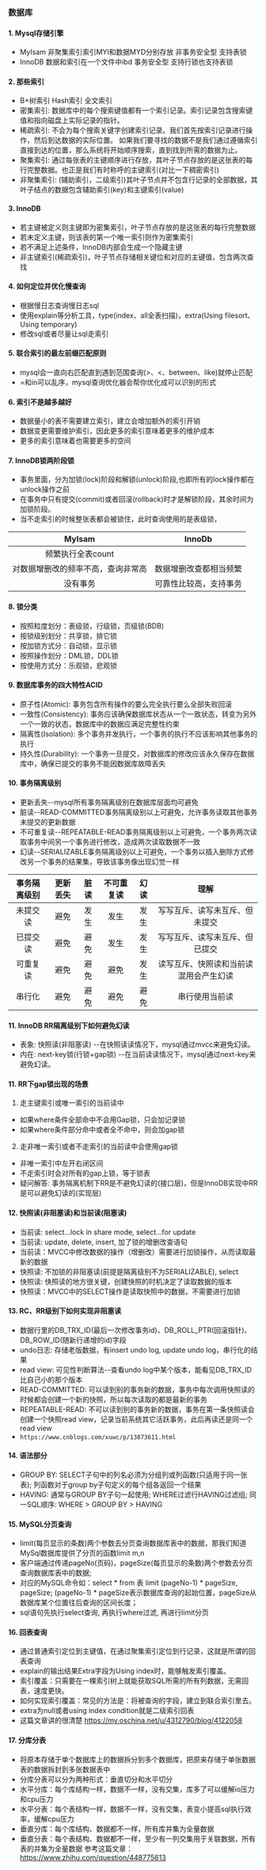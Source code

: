 ### 数据库
#### 1. Mysql存储引擎
- MyIsam  非聚集索引索引MYI和数据MYD分别存放  非事务安全型  支持表锁 
- InnoDB  数据和索引在一个文件中ibd   事务安全型   支持行锁也支持表锁

#### 2. 那些索引
- B+树索引 Hash索引 全文索引
- 密集索引: 数据库中的每个搜索键值都有一个索引记录。索引记录包含搜索键值和指向磁盘上实际记录的指针。
- 稀疏索引: 不会为每个搜索关键字创建索引记录。我们首先按索引记录进行操作，然后到达数据的实际位置。
           如果我们要寻找的数据不是我们通过遵循索引直接到达的位置，那么系统将开始顺序搜索，直到找到所需的数据为止。
- 聚集索引: 通过每张表的主键顺序进行存放，其叶子节点存放的是这张表的每行完整数据。也正是我们有时称呼的主键索引(对比一下稠密索引)
- 非聚集索引: (辅助索引，二级索引)其叶子节点并不包含行记录的全部数据，其叶子结点的数据包含辅助索引(key)和主键索引(value)

#### 3. InnoDB
- 若主键被定义则主键即为密集索引，叶子节点存放的是这张表的每行完整数据
- 若未定义主键，则该表的第一个唯一索引则作为密集索引
- 若不满足上述条件，InnoDB内部会生成一个隐藏主键
- 非主键索引(稀疏索引)，叶子节点存储相关键位和对应的主键值，包含两次查找
 
#### 4. 如何定位并优化慢查询
- 根据慢日志查询慢日志sql
- 使用explain等分析工具，type(index、all全表扫描)，extra(Using filesort、Using temporary)
- 修改sql或者尽量让sql走索引 

#### 5. 联合索引的最左前缀匹配原则
- mysql会一直向右匹配直到遇到范围查询(>、<、between、like)就停止匹配
- =和in可以乱序，mysql查询优化器会帮你优化成可以识别的形式

#### 6. 索引不是越多越好
- 数据量小的表不需要建立索引，建立会增加额外的索引开销
- 数据变更需要维护索引，因此更多的索引意味着更多的维护成本
- 更多的索引意味着也需要更多的空间

#### 7. InnoDB锁两阶段锁
- 事务里面，分为加锁(lock)阶段和解锁(unlock)阶段,也即所有的lock操作都在unlock操作之前
- 在事务中只有提交(commit)或者回滚(rollback)时才是解锁阶段，其余时间为加锁阶段。
- 当不走索引的时候整张表都会被锁住，此时查询使用的是表级锁，


|MyIsam|InnoDb|
|:---:|:---:|
|频繁执行全表count||
|对数据增删改的频率不高，查询非常高|数据增删改查都相当频繁|
|没有事务|可靠性比较高，支持事务|

#### 8. 锁分类
- 按照粒度划分：表级锁，行级锁，页级锁(BDB)
- 按锁级别划分：共享锁，排它锁
- 按加锁方式分：自动锁，显示锁
- 按照操作划分：DML锁，DDL锁
- 按使用方式分：乐观锁，悲观锁

#### 9. 数据库事务的四大特性ACID
- 原子性(Atomic): 事务包含所有操作的要么完全执行要么全部失败回滚
- 一致性(Consistency): 事务应该确保数据库状态从一个一致状态，转变为另外一个一致的状态，数据库中的数据应满足完整性约束
- 隔离性(Isolation): 多个事务并发执行，一个事务的执行不应该影响其他事务的执行
- 持久性(Durability): 一个事务一旦提交，对数据库的修改应该永久保存在数据库中，确保已提交的事务不能因数据库故障丢失

#### 10. 事务隔离级别
- 更新丢失--mysql所有事务隔离级别在数据库层面均可避免
- 脏读--READ-COMMITTED事务隔离级别以上可避免，允许事务读取其他事务未提交的更新数据
- 不可重复读--REPEATABLE-READ事务隔离级别以上可避免，一个事务两次读取事务中间另一个事务进行修改，造成两次读取数据不一致
- 幻读--SERIALIZABLE事务隔离级别以上可避免，一个事务以插入删除方式修改另一个事务的结果集，导致该事务像出现幻觉一样

|事务隔离级别|更新丢失|脏读|不可重复读|幻读|理解|
|:---:|:---:|:---:|:---:|:---:|:--:|
|未提交读|避免|发生|发生|发生|写写互斥、读写未互斥、但未提交|
|已提交读|避免|避免|发生|发生|写写互斥、读写未互斥、但已提交|
|可重复读|避免|避免|避免|发生|读写互斥、快照读和当前读混用会产生幻读|
|串行化|避免|避免|避免|避免|串行使用当前读|

#### 11. InnoDB RR隔离级别下如何避免幻读
- 表象: 快照读(非阻塞读) --在快照读读情况下，mysql通过mvcc来避免幻读。
- 内在: next-key锁(行锁+gap锁) --在当前读读情况下，mysql通过next-key来避免幻读。

#### 11. RR下gap锁出现的场景
1. 走主键索引或唯一索引的当前读中
- 如果where条件全部命中不会用Gap锁，只会加记录锁
- 如果where条件部分命中或者全不命中，则会加gap锁
2. 走非唯一索引或者不走索引的当前读中会使用gap锁
- 非唯一索引中左开右闭区间
- 不走索引时会对所有的gap上锁，等于锁表
- 疑问解答: 事务隔离机制下RR是不避免幻读的(接口层)，但是InnoDB实现中RR是可以避免幻读的(实现层)

#### 12. 快照读(非阻塞读)和当前读(阻塞读)
- 当前读: select...lock in share mode, select...for update
- 当前读: update, delete, insert, 加了锁的增删改查语句
- 当前读：MVCC中修改数据的操作（增删改）需要进行加锁操作，从而读取最新的数据
- 快照读: 不加锁的非阻塞读(前提是隔离级别不为SERIALIZABLE), select
- 快照读: 快照读的地方很关键，创建快照的时机决定了读取数据的版本
- 快照读：MVCC中的SELECT操作是读取快照中的数据，不需要进行加锁

#### 13. RC、RR级别下如何实现非阻塞读
- 数据行里的DB_TRX_ID(最后一次修改事务id)、DB_ROLL_PTR(回滚指针)、DB_ROW_ID(随新行递增的id)字段
- undo日志: 存储老版数据，有insert undo log, update undo log，串行化的结果
- read view: 可见性判断算法--查看undo log中某个版本，能看见DB_TRX_ID比自己小的那个版本
- READ-COMMITTED: 可以读到别的事务新的数据，事务中每次调用快照读的时候都会创建一个新的快照，所以每次读取的都是最新的事务
- REPEATABLE-READ: 不可以读到别的事务新的数据，事务在第一条快照读会创建一个快照read view，记录当前系统其它活跃事务，此后再读还是同一个read view
- `https://www.cnblogs.com/xuwc/p/13873611.html`

#### 14. 语法部分 
 - GROUP BY: SELECT子句中的列名必须为分组列或列函数(只适用于同一张表); 列函数对于group by子句定义的每个组各返回一个结果
 - HAVING: 通常与GROUP BY子句一起使用; WHERE过滤行HAVING过滤组; 同一SQL顺序: WHERE > GROUP BY > HAVING
 
#### 15. MySQL分页查询
- limit(每页显示的条数)两个参数去分页查询数据库表中的数据，那我们知道MySql数据库提供了分页的函数limit m,n
- 客户端通过传递pageNo(页码)，pageSize(每页显示的条数)两个参数去分页查询数据库表中的数据;
- 对应的MySQL命令如：select * from 表 limit (pageNo-1) * pageSize, pageSize; 
(pageNo-1) * pageSize表示数据库查询的起始位置，pageSize从数据库某个位置往后查询的区间长度；
- sql语句先执行select查询, 再执行where过滤, 再进行limit分页
 
#### 16. 回表查询
- 通过普通索引定位到主键值，在通过聚集索引定位到行记录，这就是所谓的回表查询
- explain的输出结果Extra字段为Using index时，能够触发索引覆盖。
- 索引覆盖：只需要在一棵索引树上就能获取SQL所需的所有列数据，无需回表，速度更快。
- 如何实现索引覆盖：常见的方法是：将被查询的字段，建立到联合索引里去。
- extra为null或者using index condition就是二级索引回表
- 这篇文章讲的很清楚 https://my.oschina.net/u/4312790/blog/4122058

#### 17. 分库分表
- 将原本存储于单个数据库上的数据拆分到多个数据库，把原来存储于单张数据表的数据拆封到多张数据表中
- 分库分表可以分为两种形式：垂直切分和水平切分
- 水平分库：每个库结构一样，数据不一样，没有交集，库多了可以缓解io压力和cpu压力
- 水平分表：每个表结构一样，数据不一样，没有交集，表变小提高sql执行效率，缓解cpu压力
- 垂直分库：每个库结构、数据都不一样，所有库并集为全量数据
- 垂直分表：每个表结构、数据都不一样，至少有一列交集用于关联数据，所有表的并集为全量数据
参考这篇文章：https://www.zhihu.com/question/448775613
